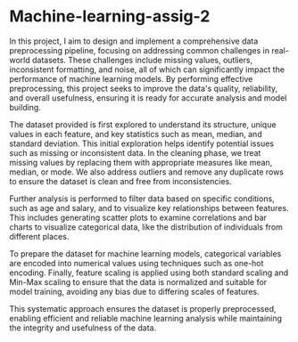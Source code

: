 # Machine-learning-assig-2
In this project, I aim to design and implement a comprehensive data preprocessing pipeline, focusing on addressing common challenges in real-world datasets. These challenges include missing values, outliers, inconsistent formatting, and noise, all of which can significantly impact the performance of machine learning models. By performing effective preprocessing, this project seeks to improve the data's quality, reliability, and overall usefulness, ensuring it is ready for accurate analysis and model building.

The dataset provided is first explored to understand its structure, unique values in each feature, and key statistics such as mean, median, and standard deviation. This initial exploration helps identify potential issues such as missing or inconsistent data. In the cleaning phase, we treat missing values by replacing them with appropriate measures like mean, median, or mode. We also address outliers and remove any duplicate rows to ensure the dataset is clean and free from inconsistencies.

Further analysis is performed to filter data based on specific conditions, such as age and salary, and to visualize key relationships between features. This includes generating scatter plots to examine correlations and bar charts to visualize categorical data, like the distribution of individuals from different places.

To prepare the dataset for machine learning models, categorical variables are encoded into numerical values using techniques such as one-hot encoding. Finally, feature scaling is applied using both standard scaling and Min-Max scaling to ensure that the data is normalized and suitable for model training, avoiding any bias due to differing scales of features.

This systematic approach ensures the dataset is properly preprocessed, enabling efficient and reliable machine learning analysis while maintaining the integrity and usefulness of the data.
